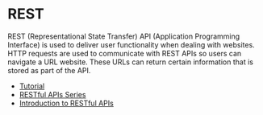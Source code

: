 # REST

REST (Representational State Transfer) API (Application Programming Interface) is used to deliver user functionality when dealing with websites. HTTP requests are used to communicate with REST APIs so users can navigate a URL website. These URLs can return certain information that is stored as part of the API.

- [Tutorial](https://go.dev/doc/tutorial/web-service-gin)
- [RESTful APIs Series](https://youtube.com/playlist?list=PLzUGFf4GhXBL4GHXVcMMvzgtO8-WEJIoY)
- [Introduction to RESTful APIs](https://www.geeksforgeeks.org/rest-api-introduction/)
